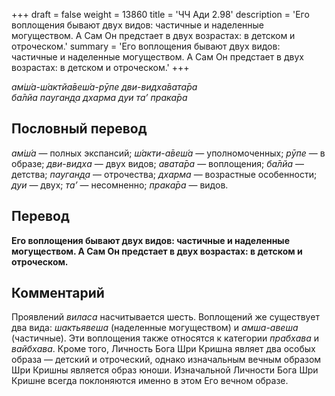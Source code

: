 +++
draft = false
weight = 13860
title = 'ЧЧ Ади 2.98'
description = 'Его воплощения бывают двух видов: частичные и наделенные могуществом. А Сам Он предстает в двух возрастах: в детском и отроческом.'
summary = 'Его воплощения бывают двух видов: частичные и наделенные могуществом. А Сам Он предстает в двух возрастах: в детском и отроческом.'
+++

_ам̇ш́а-ш́актйа̄веш́а-рӯпе дви-видха̄вата̄ра  
ба̄лйа пауган̣д̣а дхарма дуи та’ прака̄ра_

## Пословный перевод

_ам̇ш́а_ — полных экспансий; _ш́акти_\-_а̄веш́а_ — уполномоченных; _рӯпе_ — в образе; _дви_\-_видха_ — двух видов; _авата̄ра_ — воплощения; _ба̄лйа_ — детства; _пауган̣д̣а_ — отрочества; _дхарма_ — возрастные особенности; _дуи_ — двух; _та’_ — несомненно; _прака̄ра_ — видов.

## Перевод

**Его воплощения бывают двух видов: частичные и наделенные могуществом. А Сам Он предстает в двух возрастах: в детском и отроческом.**

## Комментарий

Проявлений _виласа_ насчитывается шесть. Воплощений же существует два вида: _шактьявеша_ (наделенные могуществом) и _амша-авеша_ (частичные). Эти воплощения также относятся к категории _прабхава_ и _вайбхава_. Кроме того, Личность Бога Шри Кришна являет два особых образа — детский и отроческий, однако изначальным вечным образом Шри Кришны является образ юноши. Изначальной Личности Бога Шри Кришне всегда поклоняются именно в этом Его вечном образе.
